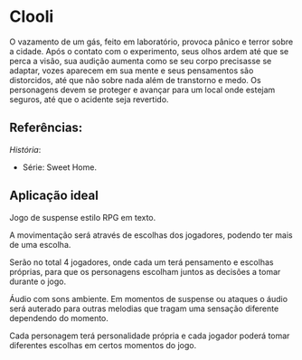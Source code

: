 # Clooli
O vazamento de um gás, feito em laboratório, provoca pânico e terror sobre a cidade. Após o contato com o experimento, seus olhos ardem até que se perca a visão, sua audição aumenta como se seu corpo precisasse se adaptar, vozes aparecem em sua mente e seus pensamentos são distorcidos, até que não sobre nada além de transtorno e medo. Os personagens devem se proteger e avançar para um local onde estejam seguros, até que o acidente seja revertido.

## Referências:
  *História*:

 - Série: Sweet Home.

  ## Aplicação ideal

Jogo de suspense estilo RPG em texto.

A movimentação será através de escolhas dos jogadores, podendo ter mais de uma escolha.

Serão no total 4 jogadores, onde cada um terá pensamento e escolhas próprias, para que os personagens escolham juntos as decisões a tomar durante o jogo.

Áudio com sons ambiente. Em momentos de suspense ou ataques o áudio será auterado para outras melodias que tragam uma sensação diferente dependendo do momento.

Cada personagem terá personalidade própria e cada jogador poderá tomar diferentes escolhas em certos momentos do jogo.